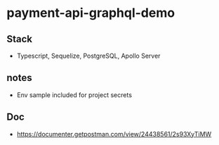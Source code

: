 # payment-api-graphql-demo

## Stack
 - Typescript, Sequelize, PostgreSQL, Apollo Server

## notes
 - Env sample included for project secrets

## Doc
- https://documenter.getpostman.com/view/24438561/2s93XyTiMW
